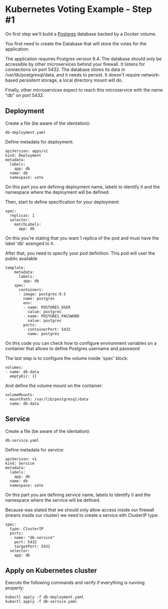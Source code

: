 Kubernetes Voting Example - Step #1
=========
On first step we'll build a [Postgres](https://hub.docker.com/_/postgres/) database backed by a Docker volume.

You first need to create the Database that will store the votes for the application.

The application requires Postgres version 9.4. The database should only be accessible by other microservices behind your firewall. It listens for connections on port 5432. The database stores its data in /var/lib/postgresql/data, and it needs to persist. It doesn't require network-based persistent storage, a local directory mount will do.

Finally, other microservices expect to reach this microservice with the name "db" on port 5432.


Deployment
-----
Create a file (be aware of the identation):

```
db-deployment.yaml
```

Define metadata for deployment:
```
apiVersion: apps/v1
kind: Deployment
metadata:
  labels:
    app: db
  name: db
  namespace: vote
```
On this part you are defining deployment name, labels to identify it and the namespace where the deployment will be defined.

Then, start to define specification for your deployment:
```
spec:
  replicas: 1
  selector:
    matchLabels:
      app: db
```

On this you're stating that you want 1 replica of the pod and must have the label 'db' assinged to it.

After that, you need to specify your pod definition. This pod will user the public available 

```
template:
    metadata:
      labels:
        app: db
    spec:
      containers:
      - image: postgres:9.5
        name: postgres
        env:
        - name: POSTGRES_USER
          value: postgres
        - name: POSTGRES_PASSWORD
          value: postgres
        ports:
        - containerPort: 5432
          name: postgres
```

On this code you can check how to configure environment variables on a container that allows to define Postgres username and password

The last step is to configure the volume inside 'spec' block:
```
volumes:
- name: db-data
  emptyDir: {} 
```

And define the volume mount on the container:
```
volumeMounts:
- mountPath: /var/lib/postgresql/data
  name: db-data
```

Service
-----

Create a file (be aware of the identation):

```
db-service.yaml
```

Define metadata for service:
```
apiVersion: v1
kind: Service
metadata:
  labels:
    app: db
  name: db
  namespace: vote
```
On this part you are defining service name, labels to identify it and the namespace where the service will be defined.

Because was stated that we should only allow access inside our firewall (means inside our cluster) we need to create a service eith ClusterIP type:

```
spec:
  type: ClusterIP
  ports:
  - name: "db-service"
    port: 5432
    targetPort: 5432
  selector:
    app: db
```

Apply on Kubernetes cluster
-----

Execute the following commands and verify if everything is running properly:

```
kubectl apply -f db-deployment.yaml
kubectl apply -f db-service.yaml
```


